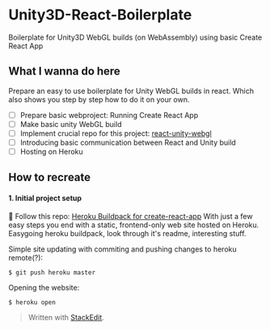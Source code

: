 # Unity3D-React-Boilerplate
Boilerplate for Unity3D WebGL builds (on WebAssembly) using basic Create React App

## What I wanna do here
Prepare an easy to use boilerplate for Unity WebGL builds in react. Which also shows you step by step how to do it on your own.
 - [ ] Prepare basic webproject: Running Create React App
 - [ ] Make basic unity WebGL build
 - [ ] Implement crucial repo for this project: [react-unity-webgl](https://github.com/jeffreylanters/react-unity-webgl)
 - [ ] Introducing basic communication between React and Unity build
 - [ ] Hosting on Heroku

## How to recreate
#### 1. Initial project setup
:milky_way: Follow this repo: [Heroku Buildpack for create-react-app](https://github.com/mars/create-react-app-buildpack)
 With just a few easy steps  you end with a static, frontend-only web site hosted on Heroku.
 Easygoing heroku buildpack, look through it's readme, interesting stuff.

Simple site updating with commiting and pushing changes to heroku remote(?):

    $ git push heroku master
Opening the website:

    $ heroku open

> Written with [StackEdit](https://stackedit.io/).
